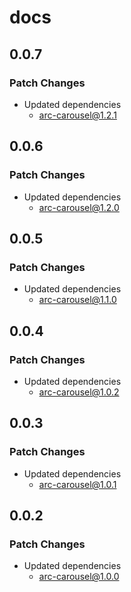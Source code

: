 # docs

## 0.0.7

### Patch Changes

- Updated dependencies
  - arc-carousel@1.2.1

## 0.0.6

### Patch Changes

- Updated dependencies
  - arc-carousel@1.2.0

## 0.0.5

### Patch Changes

- Updated dependencies
  - arc-carousel@1.1.0

## 0.0.4

### Patch Changes

- Updated dependencies
  - arc-carousel@1.0.2

## 0.0.3

### Patch Changes

- Updated dependencies
  - arc-carousel@1.0.1

## 0.0.2

### Patch Changes

- Updated dependencies
  - arc-carousel@1.0.0
